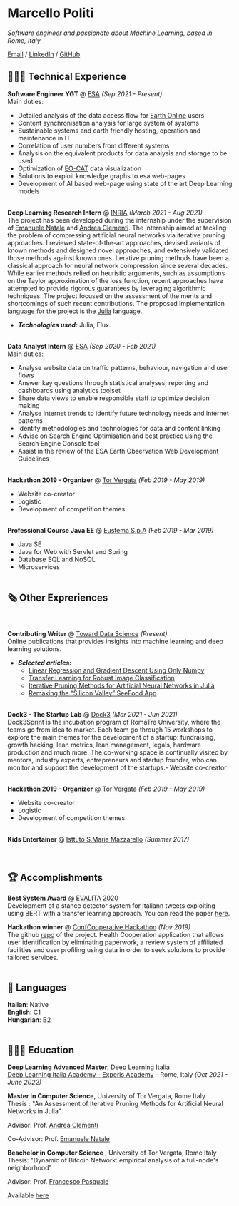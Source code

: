 # Marcello Politi

_Software engineer and passionate about Machine Learning, based in Rome, Italy_ <br>

[Email](mailto:mpoliti08@gmail.com) / [LinkedIn](https://www.linkedin.com/in/marcello-politi-903287171/) / [GitHub](https://github.com/March-08)

## 👩🏼‍💻 Technical Experience

**Software Engineer YGT** @ [ESA](https://bryter.io/) _(Sep 2021 - Present)_ <br>
Main duties:
-	Detailed analysis of the data access flow for [Earth Online](https://earth.esa.int/eogateway) users
-	Content synchronisation analysis for large system of systems
-	Sustainable systems and earth friendly hosting, operation and maintenance in IT
-	Correlation of user numbers from different systems 
-	Analysis on the equivalent products for data analysis and storage to be used  
-	Optimization of [EO-CAT](https://eocat.esa.int/sec/#data-services-area) data visualization 
-	Solutions to exploit knowledge graphs to esa web-pages
-	Development of AI based web-page using state of the art Deep Learning models 
<br><br>

**Deep Learning Research Intern** @ [INRIA](https://www.inria.fr/fr) _(March 2021 - Aug 2021)_ <br>
The project has been developed during the internship under the supervision of [Emanuele Natale](https://www-sop.inria.fr/members/Emanuele.Natale/) and [Andrea Clementi](http://www.mat.uniroma2.it/~clementi/).
The internship aimed at tackling the problem of compressing artificial neural networks via iterative pruning approaches. I reviewed state-of-the-art approaches, devised variants of known methods and designed novel approaches, and extensively validated those methods against known ones.
Iterative pruning methods have been a classical approach for neural network compression since several decades. While earlier methods relied on heuristic arguments, such as assumptions on the Taylor approximation of the loss function, recent approaches have attempted to provide rigorous guarantees by leveraging algorithmic techniques. The project focused on the assessment of the merits and shortcomings of such recent contributions.
The proposed implementation language for the project is the [Julia](https://julialang.org/) language.
  - **_Technologies used:_** Julia, Flux.
<br><br>

**Data Analyst Intern** @ [ESA](https://bryter.io/) _(Sep 2020 - Feb 2021)_ <br>
Main duties:
- Analyse website data on traffic patterns, behaviour, navigation and user flows
- Answer key questions through statistical analyses, reporting and dashboards using analytics toolset
- Share data views to enable responsible staff to optimize decision making
- Analyse internet trends to identify future technology needs and internet patterns
- Identify methodologies and technologies for data and content linking
- Advise on Search Engine Optimisation and best practice using the Search Engine Console tool
- Assist in the review of the ESA Earth Observation Web Development Guidelines
    <br><br>

**Hackathon 2019 - Organizer** @ [Tor Vergata](http://web.uniroma2.it/) _(Feb 2019 - May 2019)_ <br>
- Website co-creator
- Logistic
- Development of competition themes
  <br><br>
  
**Professional Course Java EE** @ [Eustema S.p.A](https://www.eustema.it/en/home/) _(Feb 2019 - Mar 2019)_ <br>
- Java SE
- Java for Web with Servlet and Spring
- Database SQL and NoSQL
- Microservices
  <br><br>

    
## 🗞 Other Expreriences
<br><br>
**Contributing Writer** @ [Toward Data Science](https://towardsdatascience.com/) _(Present)_ <br>
Online publications that provides insights into machine learning and deep learning solutions.
  - **_Selected articles:_**
    - [Linear Regression and Gradient Descent Using Only Numpy](https://towardsdatascience.com/linear-regression-and-gradient-descent-using-only-numpy-53104a834f75)
    - [Transfer Learning for Robust Image Classification](https://towardsdatascience.com/transfer-learning-data-augmentation-for-robust-image-classification-643ca88b3175)
    - [Iterative Pruning Methods for Artificial Neural Networks in Julia](https://towardsdatascience.com/iterative-pruning-methods-for-artificial-neural-networks-in-julia-c605f547a485)
    - [Remaking the “Silicon Valley” SeeFood App](https://towardsdatascience.com/the-remaking-of-the-silicon-valleys-series-seefood-app-d309068cae6d)
<br><br>

**Dock3 - The Startup Lab** @ [Dock3](https://www.dock3.it/en/home_en/) _(Mar 2021 - Jun 2021)_ <br>
Dock3Sprint is the incubation program of RomaTre University, where the teams go from idea to market.
Each team go through 15 workshops to explore the main themes for the development of a startup: fundraising, growth hacking, lean metrics, lean management, legals, hardware production and much more.
The co-working space is continually visited by mentors, industry experts, entrepreneurs and startup founder, who can monitor and support the development of the startups.- Website co-creator
  <br><br>
  
**Hackathon 2019 - Organizer** @ [Tor Vergata](http://web.uniroma2.it/) _(Feb 2019 - May 2019)_ <br>
- Website co-creator
- Logistic
- Development of competition themes
  <br><br>
  
**Kids Entertainer** @ [Isttuto S.Maria Mazzarello](http://www.istitutomazzarello.org/) _(Summer 2017)_ <br>
<br><br>

## 🏆 Accomplishments

**Best System Award** @ [EVALITA 2020](https://www.evalita.it/evalita-2020/best-system-award/)  <br>
Development of a stance detector system for Italiann tweets exploiting using BERT with a transfer learning approach. You can read the paper [here](http://ceur-ws.org/Vol-2765/paper99.pdf).

**Hackathon winner** @ [ConfCooperative Hackathon](https://www.confcooperative.it/) _(Nov 2019)_ <br>
The github [repo](https://github.com/March-08/ConfCooperative---Cooperazione-Salute-Hackathon-2019) of the project.
Health Cooperation application that allows user identification by eliminating paperwork, a review system of affiliated facilities and user profiling using data in order to seek solutions to provide tailored services.
<br><br>

## 💬 Languages

**Italian**: Native <br>
**English**: C1 <br>
**Hungarian**: B2
<br><br>

## 👩🏼‍🎓 Education

**Deep Learning Advanced Master**, Deep Learning Italia<br>
[Deep Learning Italia Academy - Experis Academy](https://www.experisacademy.it/it/master-it/master-deep-learning) - Rome, Italy _(Oct 2021 - June 2022)_ <br>

**Master in Computer Science**, University of Tor Vergata, Rome Italy <br>
Thesis : "An Assessment of Iterative Pruning Methods for Artificial Neural Networks in Julia"

Advisor: Prof. [Andrea Clementi](http://www.mat.uniroma2.it/~clementi/)
 
Co-Advisor: Prof. [Emanuele Natale](https://www-sop.inria.fr/members/Emanuele.Natale/)

**Beachelor in Computer Science** , University of Tor Vergata, Rome Italy<br>
Thesis: "Dynamic of Bitcoin Network: empirical analysis of a full-node's neighborhood"
 
Advisor: Prof. [Francesco Pasquale](http://www.mat.uniroma2.it/~pasquale/)
 
Available [here](https://github.com/March-08/Thesis)
